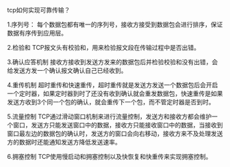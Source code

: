 tcp如何实现可靠传输？


1.序列号：
    每个数据包都有唯一的序列号，接收方接受到数据包会进行排序，保证数据有序传到应用层。

2.检验和
    TCP报文头有校验和，用来检验报文段在传输过程中是否出错。

3.确认应答机制
    接收方接收到发送方发来的数据包后并检验校验和没有出错，会给发送方发一个确认报文确认自己已经收到。

4.重传机制
    超时重传和快速重传，超时重传就是发送方发送一个数据包后会开启一个定时器，如果定时器到时了还没有收到确认就会重发数据包，快速重传是如果发送方收到3个同一个包的确认，就会重传下一个包，而不管定时器是否到时。

5.流量控制
    TCP通过滑动窗口机制来进行流量控制，发送方和接收方都会维护一个窗口，发送方只能发送窗口中的数据，接收方只能接收窗口中的数据，当接收到窗口最左边的数据包的确认时，发送方的窗口会向右移动，接收方来不及处理发送方的数据时还能通知发送方降低发送速率。

6.拥塞控制
    TCP使用慢启动和拥塞控制以及快恢复和快重传来实现拥塞控制。